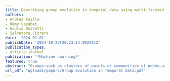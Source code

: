 ```yaml
---
title: Describing group evolution in temporal data using multi-faceted events
authors:
- Andrea Failla
- Rémy Cazabet
- Giulio Rossetti
- Salvatore Citraro
date: '2024-01-01'
publishDate: '2024-10-23T20:23:14.992291Z'
publication_types:
- article-journal
publication: '*Machine Learning*'
featured: true
abstract: "Groups—such as clusters of points or communities of nodes—are fundamental when addressing various data mining tasks. In temporal data, the predominant approach for characterizing group evolution has been through the identification of “events”. However, the events usually described in the literature, e.g., shrinks/growths, splits/merges, are often arbitrarily defined, creating a gap between such theoretical/predefined types and real-data group observations. Moving beyond existing taxonomies, we think of events as “archetypes” characterized by a unique combination of quantitative dimensions that we call “facets”. Group dynamics are defined by their position within the facet space, where archetypal events occupy extremities. Thus, rather than enforcing strict event types, our approach can allow for hybrid descriptions of dynamics involving group proximity to multiple archetypes. We apply our framework to evolving groups from several face-to-face interaction datasets, showing it enables richer, more reliable characterization of group dynamics with respect to state-of-the-art methods, especially when the groups are subject to complex relationships. Our approach also offers intuitive solutions to common tasks related to dynamic group analysis, such as choosing an appropriate aggregation scale, quantifying partition stability, and evaluating event quality."
url_pdf: "uploads/papers/Group Evolution in Temporal Data.pdf"
---
```


